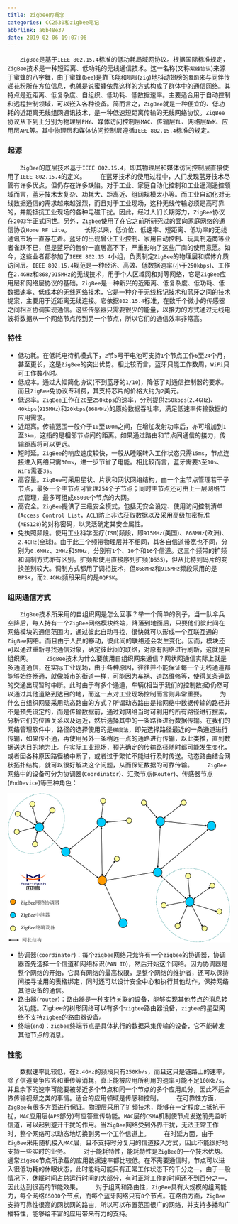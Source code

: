 ```yaml
---
title: zigbee的概念
categories: CC2530和zigbee笔记
abbrlink: a6b48e37
date: 2019-02-06 19:07:06
---
```

&emsp;&emsp;`ZigBee`是基于`IEEE 802.15.4`标准的低功耗局域网协议。根据国际标准规定，`ZigBee`技术是一种短距离、低功耗的无线通信技术。这一名称(又称`紫蜂协议`)来源于蜜蜂的八字舞，由于蜜蜂(`bee`)是靠飞翔和`嗡嗡`(`zig`)地抖动翅膀的`舞蹈`来与同伴传递花粉所在方位信息，也就是说蜜蜂依靠这样的方式构成了群体中的通信网络。其特点是近距离、低复杂度、自组织、低功耗、低数据速率。主要适合用于自动控制和远程控制领域，可以嵌入各种设备。简而言之，`ZigBee`就是一种便宜的、低功耗的近距离无线组网通讯技术，是一种低速短距离传输的无线网络协议。`ZigBee`协议从下到上分别为物理层`PHY`、媒体访问控制层`MAC`、传输层`TL`、网络层`NWK`、应用层`APL`等。其中物理层和媒体访问控制层遵循`IEEE 802.15.4`标准的规定。<!--more-->

### 起源

&emsp;&emsp;`ZigBee`的底层技术基于`IEEE 802.15.4`，即其物理层和媒体访问控制层直接使用了`IEEE 802.15.4`的定义。
&emsp;&emsp;在蓝牙技术的使用过程中，人们发现蓝牙技术尽管有许多优点，但仍存在许多缺陷。对于工业、家庭自动化控制和工业遥测遥控领域而言，蓝牙技术太复杂、功耗大、距离近、组网规模太小等。而工业自动化对无线数据通信的需求越来越强烈，而且对于工业现场，这种无线传输必须是高可靠的，并能抵抗工业现场的各种电磁干扰。因此，经过人们长期努力，`ZigBee`协议在`2003`年正式问世。另外，`Zigbee`使用了在它之前所研究过的面向家庭网络的通信协议`Home RF Lite`。
&emsp;&emsp;长期以来，低价位、低速率、短距离、低功率的无线通讯市场一直存在着。蓝牙的出现曾让工业控制、家用自动控制、玩具制造商等业者雀跃不已，但是蓝牙的售价一直居高不下，严重影响了这些厂商的使用意愿。如今，这些业者都参加了`IEEE 802.15.4`小组，负责制定`ZigBee`的物理层和媒体介质访问层。`IEEE 802.15.4`规范是一种经济、高效、低数据速率(小于`250kbps`)、工作在`2.4GHz`和`868/915MHz`的无线技术，用于个人区域网和对等网络，它是`ZigBee`应用层和网络层协议的基础。`ZigBee`是一种新兴的近距离、低复杂度、低功耗、低数据速率、低成本的无线网络技术，它是一种介于无线标记技术和蓝牙之间的技术提案，主要用于近距离无线连接。它依据`802.15.4`标准，在数千个微小的传感器之间相互协调实现通信。这些传感器只需要很少的能量，以接力的方式通过无线电波将数据从一个网络节点传到另一个节点，所以它们的通信效率非常高。

### 特性

- 低功耗。在低耗电待机模式下，`2`节`5`号干电池可支持`1`个节点工作`6`至`24`个月，甚至更长，这是`ZigBee`的突出优势。相比较而言，蓝牙只能工作数周，`WiFi`只可工作数小时。
- 低成本。通过大幅简化协议(不到蓝牙的`1/10`)，降低了对通信控制器的要求。而且`ZigBee`免协议专利费，其支持芯片的价格大约为`2`美元。
- 低速率。`ZigBee`工作在`20`至`250kbps`的速率，分别提供`250kbps`(`2.4GHz`)、`40kbps`(`915MHz`)和`20kbps`(`868MHz`)的原始数据吞吐率，满足低速率传输数据的应用需求。
- 近距离。传输范围一般介于`10`至`100m`之间，在增加发射功率后，亦可增加到`1`至`3km`，这指的是相邻节点间的距离。如果通过路由和节点间通信的接力，传输距离将可以更远。
- 短时延。`ZigBee`的响应速度较快，一般从睡眠转入工作状态只需`15ms`，节点连接进入网络只需`30ms`，进一步节省了电能。相比较而言，蓝牙需要`3`至`10s`、`WiFi`需要`3s`。
- 高容量。`ZigBee`可采用星状、片状和网状网络结构，由一个主节点管理若干子节点，最多一个主节点可管理`254`个子节点；同时主节点还可由上一层网络节点管理，最多可组成`65000`个节点的大网。
- 高安全。`ZigBee`提供了三级安全模式，包括无安全设定、使用访问控制清单(`Access Control List`，`ACL`)防止非法获取数据以及采用高级加密标准(`AES128`)的对称密码，以灵活确定其安全属性。
- 免执照频段。使用工业科学医疗(`ISM`)频段，即`915MHz`(美国)、`868MHz`(欧洲)、`2.4GHz`(全球)。由于此三个频带物理层并不相同，其各自信道带宽也不同，分别为`0.6MHz`、`2MHz`和`5MHz`，分别有`1`个、`10`个和`16`个信道。这三个频带的扩频和调制方式亦有区别。扩频都使用直接序列扩频(`DSSS`)，但从比特到码片的变换差别较大。调制方式都用了调相技术，但`868MHz`和`915MHz`频段采用的是`BPSK`，而`2.4GHz`频段采用的是`OQPSK`。

### 组网通信方式

&emsp;&emsp;`ZigBee`技术所采用的自组织网是怎么回事？举一个简单的例子，当一队伞兵空降后，每人持有一个`ZigBee`网络模块终端，降落到地面后，只要他们彼此间在网络模块的通信范围内，通过彼此自动寻找，很快就可以形成一个互联互通的`ZigBee`网络。而且由于人员的移动，彼此间的联络还会发生变化。因而，模块还可以通过重新寻找通信对象，确定彼此间的联络，对原有网络进行刷新，这就是自组织网。
&emsp;&emsp;`ZigBee`技术为什么要使用自组织网来通信？网状网通信实际上就是多通道通信，在实际工业现场，由于各种原因，往往并不能保证每一个无线通道都能够始终畅通，就像城市的街道一样，可能因为车祸、道路维修等，使得某条道路的交通出现暂时中断。此时由于有多个通道，车辆(相当于我们的控制数据)仍然可以通过其他道路到达目的地，而这一点对工业现场控制而言则非常重要。
&emsp;&emsp;为什么自组织网要采用动态路由的方式？所谓动态路由是指网络中数据传输的路径并不是预先设定的，而是传输数据前，通过对网络当时可利用的所有路径进行搜索，分析它们的位置关系以及远近，然后选择其中的一条路径进行数据传输。在我们的网络管理软件中，路径的选择使用的是`梯度法`，即先选择路径最近的一条通道进行传输，如果传不通，再使用另外一条稍远一点的通路进行传输，以此类推，直到数据送达目的地为止。在实际工业现场，预先确定的传输路径随时都可能发生变化，或者因各种原因路径被中断了，或者过于繁忙不能进行及时传送。动态路由结合网状拓扑结构，就可以很好解决这个问题，从而保证数据的可靠传输。
&emsp;&emsp;`ZigBee`网络中的设备可分为协调器(`Coordinator`)、汇聚节点(`Router`)、传感器节点(`EndDevice`)等三种角色：

<img src="./zigbee的概念/1.png" height="337" width="517">

- 协调器(`coordinator`)：每个`zigbee`网络只允许有一个`zigbee`的协调器，协调器首先选择一个信道和网络标识(`PAN ID`)，然后开始这个网络。因为协调器是整个网络的开始，它具有网络的最高权限，是整个网络的维护者，还可以保持间接寻址用的表格绑定，同时还可以设计安全中心和执行其他动作，保持网络其他设备的通信。
- 路由器(`router`)：路由器是一种支持关联的设备，能够实现其他节点的消息转发功能。Zigbee的树形网络可以有多个`zigbee`路由器设备，`zigbee`的星型网络不支持`zigbee`的路由器设备。
- 终端(`end`)：`zigbee`终端节点是具体执行的数据采集传输的设备，它不能转发其他节点的消息。

### 性能

&emsp;&emsp;数据速率比较低，在`2.4GHz`的频段只有`250Kb/s`，而且这只是链路上的速率，除了信道竞争应答和重传等消耗，真正能被应用所利用的速率可能不足`100Kb/s`，并且余下的速率可能要被邻近多个节点和同一个节点的多个应用瓜分，因此不适合做传输视频之类的事情。适合的应用领域是传感和控制。
&emsp;&emsp;在可靠性方面，`ZigBee`有很多方面进行保证。物理层采用了扩频技术，能够在一定程度上抵抗干扰，`MAC`应用层(`APS`部分)有应答重传功能。`MAC`层的`CSMA`机制使节点发送前先监听信道，可以起到避开干扰的作用。当`ZigBee`网络受到外界干扰，无法正常工作时，整个网络可以动态地切换到另一个工作信道上。
&emsp;&emsp;在时延方面，由于`ZigBee`采用随机接入`MAC`层，且不支持时分复用的信道接入方式，因此不能很好地支持一些实时的业务。
&emsp;&emsp;对于能耗特性，能耗特性是`ZigBee`的一个技术优势。通常`ZigBee`节点所承载的应用数据速率都比较低。在不需要通信时，节点可以进入很低功耗的休眠状态，此时能耗可能只有正常工作状态下的千分之一。由于一般情况下，休眠时间占总运行时间的大部分，有时正常工作的时间还不到百分之一，因此达到很高的节能效果。
&emsp;&emsp;对于组网和路由性，`ZigBee`具有大规模的组网能力，每个网络`65000`个节点，而每个蓝牙网络只有`8`个节点。在路由方面，`ZigBee`支持可靠性很高的网状网的路由，所以可以布置范围很广的网络，并支持多播和广播特性，能够给丰富的应用带来有力的支持。